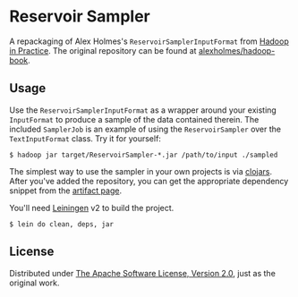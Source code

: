 # Reservoir Sampler

A repackaging of Alex Holmes's `ReservoirSamplerInputFormat` from
[Hadoop in Practice][0]. The original repository can be found at
[alexholmes/hadoop-book][1].

## Usage

Use the `ReservoirSamplerInputFormat` as a wrapper around your existing
`InputFormat` to produce a sample of the data contained therein. The
included `SamplerJob` is an example of using the `ReservoirSampler`
over the `TextInputFormat` class. Try it for yourself:

    $ hadoop jar target/ReservoirSampler-*.jar /path/to/input ./sampled

The simplest way to use the sampler in your own projects is via
[clojars][2]. After you've added the repository, you can get the
appropriate dependency snippet from the [artifact page][3].

You'll need [Leiningen][4] v2 to build the project.

    $ lein do clean, deps, jar

## License

Distributed under [The Apache Software License, Version 2.0][5], just
as the original work.

[0]: http://www.manning.com/holmes/
[1]: https://github.com/alexholmes/hadoop-book
[2]: https://clojars.org/
[3]: https://clojars.org/reservoirsampler
[4]: http://leiningen.org/
[5]: http://www.apache.org/licenses/LICENSE-2.0
